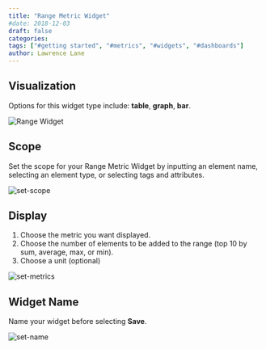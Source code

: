 ```yaml
---
title: "Range Metric Widget"
#date: 2018-12-03
draft: false
categories:
tags: ["#getting started", "#metrics", "#widgets", "#dashboards"]
author: Lawrence Lane
---
```

## Visualization

Options for this widget type include: **table**, **graph**, **bar**.

![Range Widget](/images/range-widget/range-widget.png)

## Scope
Set the scope for your Range Metric Widget by inputting an element name, selecting an element type, or selecting tags and attributes.

![set-scope](/images/range-widget/set-scope.png)

## Display
1. Choose the metric you want displayed.
2. Choose the number of elements to be added to the range (top 10 by sum, average, max, or min).
3. Choose a unit (optional)

![set-metrics](/images/range-widget/set-metrics.png)

## Widget Name

Name your widget before selecting **Save**.

![set-name](/images/range-widget/set-name.png)
